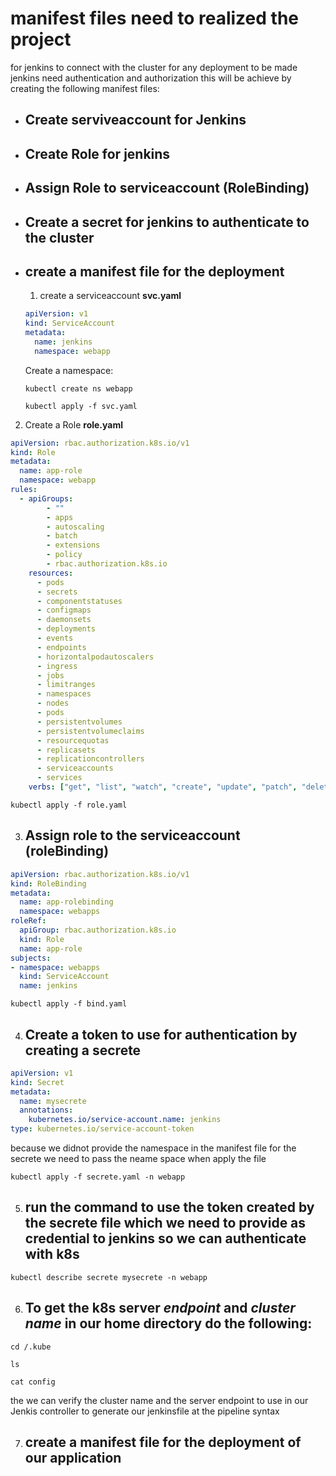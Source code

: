 # manifest files need to realized the project

for jenkins to connect with the cluster for any deployment to be made jenkins need authentication and authorization this will be achieve by creating the following 
manifest files:
- ## Create serviveaccount for Jenkins
- ## Create Role for jenkins
- ## Assign Role to serviceaccount (RoleBinding)
- ## Create a secret for jenkins to authenticate to the cluster
- ## create a manifest file for the deployment

  1. create a serviceaccount **svc.yaml**

  ```svc.yaml
  apiVersion: v1
  kind: ServiceAccount
  metadata:
    name: jenkins
    namespace: webapp
  ```

  Create a namespace:

  ```
  kubectl create ns webapp
  ```
  ```
  kubectl apply -f svc.yaml
  ```
2. Create a Role **role.yaml**

```role.yaml
apiVersion: rbac.authorization.k8s.io/v1
kind: Role
metadata:
  name: app-role
  namespace: webapp
rules:
  - apiGroups:
        - ""
        - apps
        - autoscaling
        - batch
        - extensions
        - policy
        - rbac.authorization.k8s.io
    resources:
      - pods
      - secrets
      - componentstatuses
      - configmaps
      - daemonsets
      - deployments
      - events
      - endpoints
      - horizontalpodautoscalers
      - ingress
      - jobs
      - limitranges
      - namespaces
      - nodes
      - pods
      - persistentvolumes
      - persistentvolumeclaims
      - resourcequotas
      - replicasets
      - replicationcontrollers
      - serviceaccounts
      - services
    verbs: ["get", "list", "watch", "create", "update", "patch", "delete"]
```

```
kubectl apply -f role.yaml
```
3. ## Assign role to the serviceaccount (roleBinding)

```bind.yaml
apiVersion: rbac.authorization.k8s.io/v1
kind: RoleBinding
metadata:
  name: app-rolebinding
  namespace: webapps
roleRef:
  apiGroup: rbac.authorization.k8s.io
  kind: Role
  name: app-role
subjects:
- namespace: webapps
  kind: ServiceAccount
  name: jenkins
```

```
kubectl apply -f bind.yaml
```

4. ## Create a token to use for authentication by creating a secrete

```secrete.yaml
apiVersion: v1
kind: Secret
metadata:
  name: mysecrete
  annotations:
    kubernetes.io/service-account.name: jenkins
type: kubernetes.io/service-account-token
```
because we didnot provide the namespace in the manifest file for the secrete we need to pass the neame space when apply the file

```
kubectl apply -f secrete.yaml -n webapp
```
5. ## run the command to use the token created by the secrete file which we need to provide as credential to jenkins so we can authenticate with k8s

```
kubectl describe secrete mysecrete -n webapp
```

6. ## To get the k8s server _endpoint_ and _cluster name_ in our home directory do the following:

```
cd /.kube
```

```
ls 
```

```
cat config
```

the we can verify the cluster name and the server endpoint to use in our Jenkis controller to generate our jenkinsfile at the pipeline syntax

7. ## create a manifest file for the deployment of our application

   












